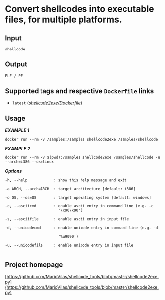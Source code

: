 # Convert shellcodes into executable files, for multiple platforms.

## Input

```
shellcode
```

## Output

```
ELF / PE
```

## Supported tags and respective `Dockerfile` links

* `latest` ([*shellcode2exe/Dockerfile*](https://gitlab.com/CinCan/dockerfiles/blob/master/shellcode2exe/Dockerfile))


## Usage

***EXAMPLE 1***

```
docker run --rm -v /samples:/samples shellcode2exe /samples/shellcode
```

***EXAMPLE 2***

```
docker run --rm -v $(pwd):/samples shellcode2exe /samples/shellcode -u --arch=i386 --os=linux
```


***Options***
```
-h, --help            : show this help message and exit  

-a ARCH, --arch=ARCH  : target architecture [default: i386]  

-o OS, --os=OS        : target operating system [default: windows]

-c, --asciicmd        : enable ascii entry in command line (e.g. -c
                        '\x90\x90')  

-s, --asciifile       : enable ascii entry in input file  

-d, --unicodecmd      : enable unicode entry in command line (e.g. -d  

                        '%u9090')  

-u, --unicodefile     : enable unicode entry in input file  


```

## Project homepage

[https://github.com/MarioVilas/shellcode_tools/blob/master/shellcode2exe.py](https://github.com/MarioVilas/shellcode_tools/blob/master/shellcode2exe.py)
